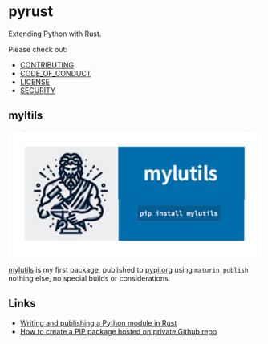 # pyrust

Extending Python with Rust.

Please check out: 

- [CONTRIBUTING](CONTRIBUTING.md)
- [CODE_OF_CONDUCT](CODE_OF_CONDUCT.md)
- [LICENSE](LICENSE)
- [SECURITY](SECURITY.md)

## myltils

![mylutils-social-git](images/mylutils-social-git.png)


[mylutils](mylutils/README.md) is my first package, published to [pypi.org](http://pypi.org) using ```maturin publish```  nothing else, no special builds or considerations.

## Links

- [Writing and publishing a Python module in Rust](https://blog.yossarian.net/2020/08/02/Writing-and-publishing-a-python-module-in-rust)
- [How to create a PIP package hosted on private Github repo](https://dev.to/rf_schubert/how-to-create-a-pip-package-and-host-on-private-github-repo-58pa)
